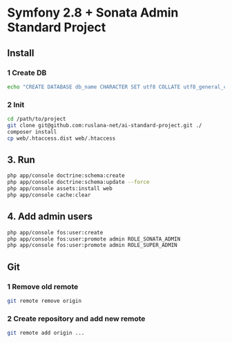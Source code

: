 # Symfony 2.8 + Sonata Admin Standard Project

## Install

### 1 Create DB
```sh
echo "CREATE DATABASE db_name CHARACTER SET utf8 COLLATE utf8_general_ci;" | mysql -u username -p
```

### 2 Init
```sh
cd /path/to/project
git clone git@github.com:ruslana-net/ai-standard-project.git ./
composer install
cp web/.htaccess.dist web/.htaccess
```

## 3. Run
```bash
php app/console doctrine:schema:create
php app/console doctrine:schema:update --force
php app/console assets:install web
php app/console cache:clear
```

## 4. Add admin users
```bash
php app/console fos:user:create
php app/console fos:user:promote admin ROLE_SONATA_ADMIN
php app/console fos:user:promote admin ROLE_SUPER_ADMIN
```

## Git

### 1 Remove old remote
```sh
git remote remove origin
```

### 2 Create repository and add new remote
```sh
git remote add origin ...
```